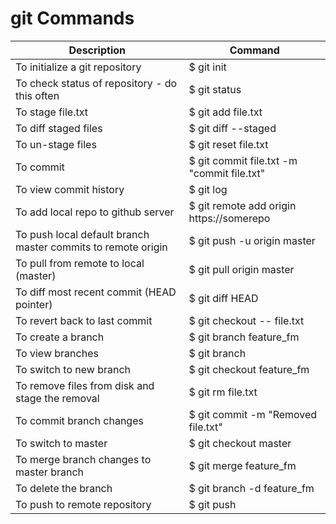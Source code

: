 # git Commands #

Description | Command
-- | -- 
To initialize a git repository | $ git init
To check status of repository - do this often | $ git status
To stage file.txt | $ git add file.txt
To diff staged files | $ git diff --staged
To un-stage files | $ git reset file.txt
To commit | $ git commit file.txt -m "commit file.txt"
To view commit history | $ git log
To add local repo to github server | $ git remote add origin https://somerepo
To push local default branch master commits to remote origin | $ git push -u origin master
To pull from remote to local (master) | $ git pull origin master
To diff most recent commit (HEAD pointer) | $ git diff HEAD
To revert back to last commit | $ git checkout -- file.txt
To create a branch | $ git branch feature_fm
To view branches | $ git branch
To switch to new branch | $ git checkout feature_fm
To remove files from disk and stage the removal | $ git rm file.txt
To commit branch changes | $ git commit -m "Removed file.txt"
To switch to master | $ git checkout master
To merge branch changes to master branch | $ git merge feature_fm
To delete the branch | $ git branch -d feature_fm
To push to remote repository | $ git push

















  
